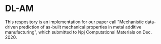 # DL-AM

This respository is an implementation for our paper call "Mechanistic data-driven prediction of as-built mechanical properties in metal additive manufacturing", which submitted to Npj Computational Materials on Dec. 2020.
